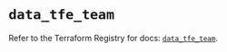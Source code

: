 # `data_tfe_team`

Refer to the Terraform Registry for docs: [`data_tfe_team`](https://registry.terraform.io/providers/hashicorp/tfe/0.52.0/docs/data-sources/team).
